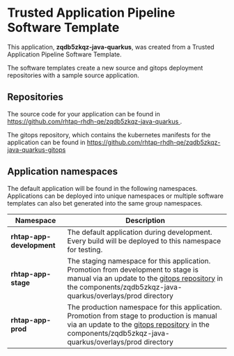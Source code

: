 # Trusted Application Pipeline Software Template

This application, **zqdb5zkqz-java-quarkus**, was created from a Trusted Application Pipeline Software Template.

The software templates create a new source and gitops deployment repositories with a sample source application. 

## Repositories

The source code for your application can be found in [https://github.com/rhtap-rhdh-qe/zqdb5zkqz-java-quarkus ](https://github.com/rhtap-rhdh-qe/zqdb5zkqz-java-quarkus ).
 
The gitops repository, which contains the kubernetes manifests for the application can be found in 
[https://github.com/rhtap-rhdh-qe/zqdb5zkqz-java-quarkus-gitops ](https://github.com/rhtap-rhdh-qe/zqdb5zkqz-java-quarkus-gitops ) 

## Application namespaces 

The default application will be found in the following namespaces. Applications can be deployed into unique namespaces or multiple software templates can also bet generated into the same group namespaces.  

|  Namespace   |  Description   |  
| -------- | -------- |   
| **rhtap-app-development** | The default application during development. Every build will be deployed to this namespace for testing. | 
| **rhtap-app-stage** | The staging namespace for this application. Promotion from development to stage is manual via an update to the [gitops repository](https://github.com/rhtap-rhdh-qe/zqdb5zkqz-java-quarkus-gitops ) in the components/zqdb5zkqz-java-quarkus/overlays/prod directory |  
| **rhtap-app-prod** | The production namespace for this application. Promotion from stage to production is manual via an update to the [gitops repository](https://github.com/rhtap-rhdh-qe/zqdb5zkqz-java-quarkus-gitops ) in the components/zqdb5zkqz-java-quarkus/overlays/prod directory | 